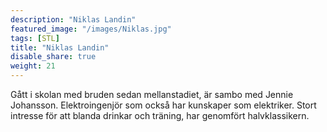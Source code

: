 ```yaml
---
description: "Niklas Landin"
featured_image: "/images/Niklas.jpg"
tags: [STL]
title: "Niklas Landin"
disable_share: true
weight: 21
---
```

Gått i skolan med bruden sedan mellanstadiet, är sambo med Jennie Johansson. Elektroingenjör som också har kunskaper som elektriker. Stort intresse för att blanda drinkar och träning, har genomfört halvklassikern. 